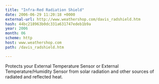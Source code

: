 ```yaml
---
title: "Infra-Red Radiation Shield"
date: 2006-06-29 11:20:18 +0000
external-url: http://www.weathershop.com/davis_radshield.htm
hash: 44bc218963b0dc331a631747edeb1b9a
year: 2006
month: 06
scheme: http
host: www.weathershop.com
path: /davis_radshield.htm

---
```


Protects your External Temperature Sensor or External Temperature/Humidity Sensor from solar radiation and other sources of radiated and reflected heat.
